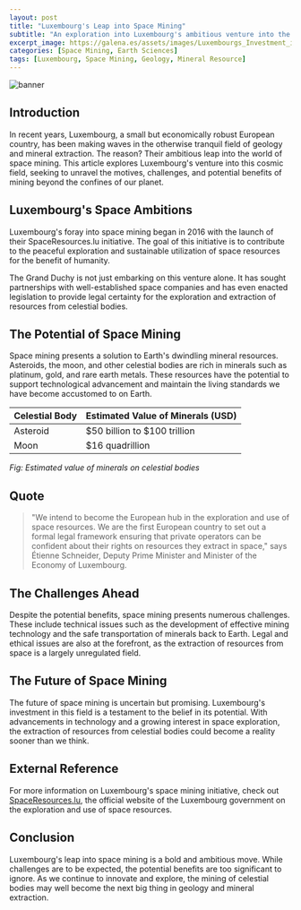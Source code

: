 ```yaml
---
layout: post
title: "Luxembourg's Leap into Space Mining"
subtitle: "An exploration into Luxembourg's ambitious venture into the cosmic realm of space mining"
excerpt_image: https://galena.es/assets/images/Luxembourgs_Investment_in_Space_Mining.png
categories: [Space Mining, Earth Sciences]
tags: [Luxembourg, Space Mining, Geology, Mineral Resource]
---
```


![banner](https://galena.es/assets/images/Luxembourgs_Investment_in_Space_Mining.png "An infographic illustrating Luxembourg's investment in space mining, featuring images of asteroids, mining equipment, and minerals. The design highlights the country's ambitions to explore and extract valuable resources from celestial bodies, appealing to geology enthusiasts and earth science readers.")

## Introduction

In recent years, Luxembourg, a small but economically robust European country, has been making waves in the otherwise tranquil field of geology and mineral extraction. The reason? Their ambitious leap into the world of space mining. This article explores Luxembourg's venture into this cosmic field, seeking to unravel the motives, challenges, and potential benefits of mining beyond the confines of our planet.

## Luxembourg's Space Ambitions

Luxembourg's foray into space mining began in 2016 with the launch of their SpaceResources.lu initiative. The goal of this initiative is to contribute to the peaceful exploration and sustainable utilization of space resources for the benefit of humanity.

The Grand Duchy is not just embarking on this venture alone. It has sought partnerships with well-established space companies and has even enacted legislation to provide legal certainty for the exploration and extraction of resources from celestial bodies.

## The Potential of Space Mining

Space mining presents a solution to Earth's dwindling mineral resources. Asteroids, the moon, and other celestial bodies are rich in minerals such as platinum, gold, and rare earth metals. These resources have the potential to support technological advancement and maintain the living standards we have become accustomed to on Earth.


| Celestial Body | Estimated Value of Minerals (USD) |
| -------------- | --------------------------------- |
| Asteroid       | $50 billion to $100 trillion      |
| Moon           | $16 quadrillion                   |

_Fig: Estimated value of minerals on celestial bodies_

## Quote

> "We intend to become the European hub in the exploration and use of space resources. We are the first European country to set out a formal legal framework ensuring that private operators can be confident about their rights on resources they extract in space," says Étienne Schneider, Deputy Prime Minister and Minister of the Economy of Luxembourg.

## The Challenges Ahead

Despite the potential benefits, space mining presents numerous challenges. These include technical issues such as the development of effective mining technology and the safe transportation of minerals back to Earth. Legal and ethical issues are also at the forefront, as the extraction of resources from space is a largely unregulated field.

## The Future of Space Mining

The future of space mining is uncertain but promising. Luxembourg's investment in this field is a testament to the belief in its potential. With advancements in technology and a growing interest in space exploration, the extraction of resources from celestial bodies could become a reality sooner than we think.

## External Reference

For more information on Luxembourg's space mining initiative, check out [SpaceResources.lu](https://www.spaceresources.public.lu/en/index.html), the official website of the Luxembourg government on the exploration and use of space resources.

## Conclusion

Luxembourg's leap into space mining is a bold and ambitious move. While challenges are to be expected, the potential benefits are too significant to ignore. As we continue to innovate and explore, the mining of celestial bodies may well become the next big thing in geology and mineral extraction.